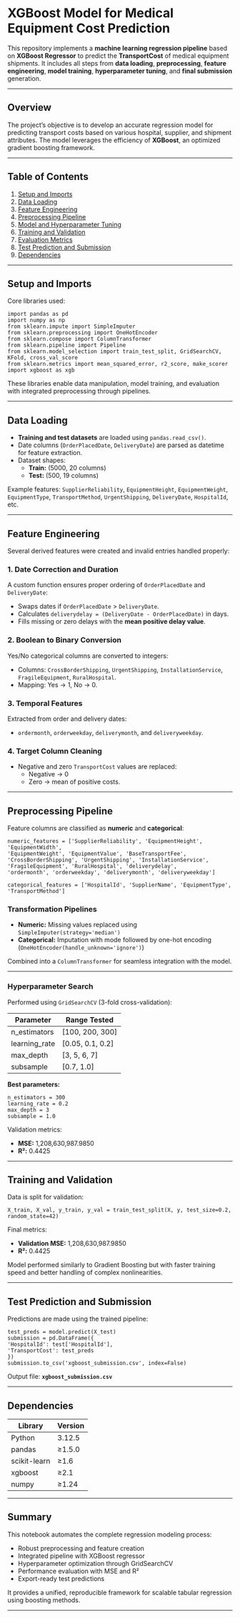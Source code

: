 # XGBoost Model for Medical Equipment Cost Prediction

This repository implements a **machine learning regression pipeline** based on **XGBoost Regressor** to predict the **TransportCost** of medical equipment shipments. It includes all steps from **data loading**, **preprocessing**, **feature engineering**, **model training**, **hyperparameter tuning**, and **final submission** generation.

---

## Overview

The project’s objective is to develop an accurate regression model for predicting transport costs based on various hospital, supplier, and shipment attributes. The model leverages the efficiency of **XGBoost**, an optimized gradient boosting framework.

---

## Table of Contents

1. [Setup and Imports](#setup-and-imports)  
2. [Data Loading](#data-loading)  
3. [Feature Engineering](#feature-engineering)  
4. [Preprocessing Pipeline](#preprocessing-pipeline)  
5. [Model and Hyperparameter Tuning](#model-and-hyperparameter-tuning)  
6. [Training and Validation](#training-and-validation)  
7. [Evaluation Metrics](#evaluation-metrics)  
8. [Test Prediction and Submission](#test-prediction-and-submission)  
9. [Dependencies](#dependencies)  

---

## Setup and Imports

Core libraries used:

```
import pandas as pd
import numpy as np
from sklearn.impute import SimpleImputer
from sklearn.preprocessing import OneHotEncoder
from sklearn.compose import ColumnTransformer
from sklearn.pipeline import Pipeline
from sklearn.model_selection import train_test_split, GridSearchCV, KFold, cross_val_score
from sklearn.metrics import mean_squared_error, r2_score, make_scorer
import xgboost as xgb

```


These libraries enable data manipulation, model training, and evaluation with integrated preprocessing through pipelines.

---

## Data Loading

- **Training and test datasets** are loaded using `pandas.read_csv()`.
- Date columns (`OrderPlacedDate`, `DeliveryDate`) are parsed as datetime for feature extraction.
- Dataset shapes:  
  - **Train:** (5000, 20 columns)  
  - **Test:**  (500, 19 columns)
  
Example features:
`SupplierReliability`, `EquipmentHeight`, `EquipmentWeight`, `EquipmentType`, `TransportMethod`, `UrgentShipping`, `DeliveryDate`, `HospitalId`, etc.

---

## Feature Engineering

Several derived features were created and invalid entries handled properly:

### 1. Date Correction and Duration
A custom function ensures proper ordering of `OrderPlacedDate` and `DeliveryDate`:
- Swaps dates if `OrderPlacedDate` > `DeliveryDate`.
- Calculates `deliverydelay = (DeliveryDate - OrderPlacedDate)` in days.
- Fills missing or zero delays with the **mean positive delay value**.

### 2. Boolean to Binary Conversion
Yes/No categorical columns are converted to integers:
- Columns: `CrossBorderShipping`, `UrgentShipping`, `InstallationService`, `FragileEquipment`, `RuralHospital`.
- Mapping: Yes → 1, No → 0.

### 3. Temporal Features
Extracted from order and delivery dates:
- `ordermonth`, `orderweekday`, `deliverymonth`, and `deliveryweekday`.

### 4. Target Column Cleaning
- Negative and zero `TransportCost` values are replaced:
  - Negative → 0
  - Zero → mean of positive costs.

---

## Preprocessing Pipeline

Feature columns are classified as **numeric** and **categorical**:

```
numeric_features = ['SupplierReliability', 'EquipmentHeight', 'EquipmentWidth',
'EquipmentWeight', 'EquipmentValue', 'BaseTransportFee',
'CrossBorderShipping', 'UrgentShipping', 'InstallationService',
'FragileEquipment', 'RuralHospital', 'deliverydelay',
'ordermonth', 'orderweekday', 'deliverymonth', 'deliveryweekday']

categorical_features = ['HospitalId', 'SupplierName', 'EquipmentType', 'TransportMethod']

```


### Transformation Pipelines

- **Numeric:** Missing values replaced using `SimpleImputer(strategy='median')`
- **Categorical:** Imputation with mode followed by one-hot encoding  
  (`OneHotEncoder(handle_unknown='ignore')`)

Combined into a `ColumnTransformer` for seamless integration with the model.

---

### Hyperparameter Search

Performed using `GridSearchCV` (3-fold cross-validation):

| Parameter | Range Tested |
|------------|---------------|
| n_estimators | [100, 200, 300] |
| learning_rate | [0.05, 0.1, 0.2] |
| max_depth | [3, 5, 6, 7] |
| subsample | [0.7, 1.0] |

**Best parameters:**

```
n_estimators = 300
learning_rate = 0.2
max_depth = 3
subsample = 1.0
```


Validation metrics:
- **MSE:** 1,208,630,987.9850  
- **R²:** 0.4425

---

## Training and Validation

Data is split for validation:
```
X_train, X_val, y_train, y_val = train_test_split(X, y, test_size=0.2, random_state=42)     
```

Final metrics:
- **Validation MSE:** 1,208,630,987.9850  
- **R²:** 0.4425  

Model performed similarly to Gradient Boosting but with faster training speed and better handling of complex nonlinearities.

---

## Test Prediction and Submission

Predictions are made using the trained pipeline:
```
test_preds = model.predict(X_test)
submission = pd.DataFrame({
'HospitalId': test['HospitalId'],
'TransportCost': test_preds
})
submission.to_csv('xgboost_submission.csv', index=False)
```

Output file: **`xgboost_submission.csv`**

---

## Dependencies

| Library | Version |
|----------|----------|
| Python | 3.12.5 |
| pandas | ≥1.5.0 |
| scikit-learn | ≥1.6 |
| xgboost | ≥2.1 |
| numpy | ≥1.24 |


---

## Summary

This notebook automates the complete regression modeling process:
- Robust preprocessing and feature creation  
- Integrated pipeline with XGBoost regressor  
- Hyperparameter optimization through GridSearchCV  
- Performance evaluation with MSE and R²  
- Export-ready test predictions  

It provides a unified, reproducible framework for scalable tabular regression using boosting methods.

---


